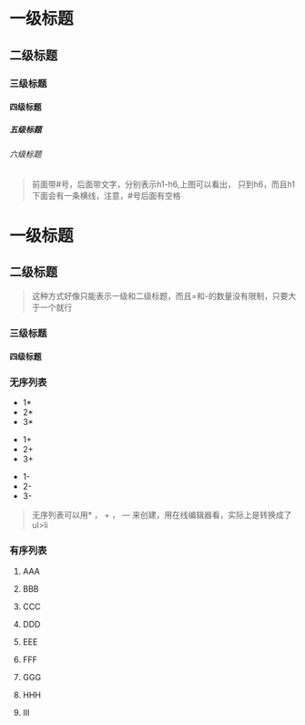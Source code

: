 # 一级标题
## 二级标题
### 三级标题
#### 四级标题
##### 五级标题
###### 六级标题
###### 
> 前面带#号，后面带文字，分别表示h1-h6,上图可以看出，
> 只到h6，而且h1下面会有一条横线，注意，#号后面有空格

一级标题
=========
二级标题
---------

> 这种方式好像只能表示一级和二级标题，而且=和-的数量没有限制，只要大于一个就行

### 三级标题 ###
#### 四级标题 ####

### 无序列表
* 1*
* 2*
* 3*

+ 1+
+ 2+
+ 3+

- 1-
- 2-
- 3-

> 无序列表可以用* ， + ， — 来创建，用在线编辑器看，实际上是转换成了ul>li 

### 有序列表

1. AAA
2. BBB
3. CCC

3. DDD
2. EEE
1. FFF

9. GGG
6. HHH
3. III